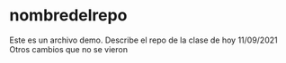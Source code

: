 # nombredelrepo
Este es un archivo demo.
Describe el repo de la clase de hoy 11/09/2021
Otros cambios que no se vieron
